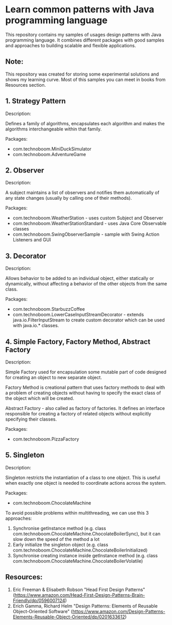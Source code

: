 # Learn common patterns with Java programming language
This repository contains my samples of usages design patterns
with Java programming language.
It combines different packages with good samples and approaches to
building scalable and flexible applications.

## Note:
This repository was created for storing some experimental solutions
and shows my learning curve.
Most of this samples you can meet in books from Resources section.

## 1. Strategy Pattern
Description:

Defines a family of algorithms, encapsulates each algorithm and
makes the algorithms interchangeable within that family.

Packages:
- com.technoboom.MiniDuckSimulator
- com.technoboom.AdventureGame

## 2. Observer
Description:

A subject maintains a list of observers and notifies them
automatically of any state changes (usually by calling
one of their methods).

Packages:
- com.technoboom.WeatherStation - uses custom Subject and Observer
- com.technoboom.WeatherStationStandard - uses Java Core Observable classes
- com.technoboom.SwingObserverSample - sample with Swing Action Listeners and GUI

## 3. Decorator
Description:

Allows behavior to be added to an individual object, either
statically or dynamically, without affecting a behavior of the
other objects from the same class.

Packages:
- com.technoboom.StarbuzzCoffee
- com.technoboom.LowerCaseInputStreamDecorator -
extends java.io.FilterInputStream to create custom decorator
which can be used with java.io.* classes.

## 4. Simple Factory, Factory Method, Abstract Factory
Description:

Simple Factory used for encapsulation some mutable part of code designed
for creating an object to new separate object.

Factory Method is creational pattern that uses factory methods to deal with a problem
of creating objects without having to specify the exact class
of the object which will be created.

Abstract Factory - also called as factory of factories. It defines an interface
responsible for creating a factory of related objects without explicitly specifying their classes.

Packages:
- com.technoboom.PizzaFactory

## 5. Singleton
Description:

Singleton restricts the instantiation of a class to one object.
This is useful when exactly one object is needed to coordinate actions across the system.

Packages:
- com.technoboom.ChocolateMachine

To avoid possible problems within multithreading, we can use this
3 approaches:
1. Synchronise getInstance method (e.g. class com.technoboom.ChocolateMachine.ChocolateBoilerSync),
but it can slow down the speed of the method a lot
2. Early initialize the singleton object (e.g. class com.technoboom.ChocolateMachine.ChocolateBoilerInitialized)
3. Synchronise creating instance inside getInstance method (e.g. class com.technoboom.ChocolateMachine.ChocolateBoilerVolatile)

## Resources:
1. Eric Freeman & Elisabeth Robson "Head First Design Patterns"
(https://www.amazon.com/Head-First-Design-Patterns-Brain-Friendly/dp/0596007124)
2. Erich Gamma, Richard Helm "Design Patterns: Elements of Reusable Object-Oriented Software"
(https://www.amazon.com/Design-Patterns-Elements-Reusable-Object-Oriented/dp/0201633612)